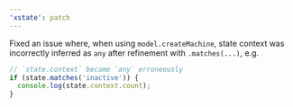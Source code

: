 ```yaml
---
'xstate': patch
---
```


Fixed an issue where, when using `model.createMachine`, state context was incorrectly inferred as `any` after refinement with `.matches(...)`, e.g.

```ts
// `state.context` became `any` erroneously
if (state.matches('inactive')) {
  console.log(state.context.count);
}
```
